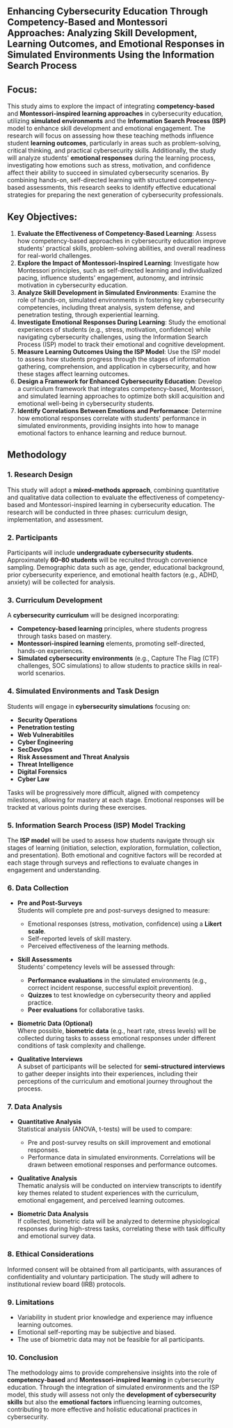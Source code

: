## Enhancing Cybersecurity Education Through Competency-Based and Montessori Approaches: Analyzing Skill Development, Learning Outcomes, and Emotional Responses in Simulated Environments Using the Information Search Process

## **Focus**:
This study aims to explore the impact of integrating **competency-based** and **Montessori-inspired learning approaches** in cybersecurity education, utilizing **simulated environments** and the **Information Search Process (ISP)** model to enhance skill development and emotional engagement. The research will focus on assessing how these teaching methods influence student **learning outcomes**, particularly in areas such as problem-solving, critical thinking, and practical cybersecurity skills. Additionally, the study will analyze students' **emotional responses** during the learning process, investigating how emotions such as stress, motivation, and confidence affect their ability to succeed in simulated cybersecurity scenarios. By combining hands-on, self-directed learning with structured competency-based assessments, this research seeks to identify effective educational strategies for preparing the next generation of cybersecurity professionals.

## Key Objectives:

1. **Evaluate the Effectiveness of Competency-Based Learning**: Assess how competency-based approaches in cybersecurity education improve students' practical skills, problem-solving abilities, and overall readiness for real-world challenges.
2. **Explore the Impact of Montessori-Inspired Learning**: Investigate how Montessori principles, such as self-directed learning and individualized pacing, influence students' engagement, autonomy, and intrinsic motivation in cybersecurity education.
3. **Analyze Skill Development in Simulated Environments**: Examine the role of hands-on, simulated environments in fostering key cybersecurity competencies, including threat analysis, system defense, and penetration testing, through experiential learning.
4. **Investigate Emotional Responses During Learning**: Study the emotional experiences of students (e.g., stress, motivation, confidence) while navigating cybersecurity challenges, using the Information Search Process (ISP) model to track their emotional and cognitive development.
5. **Measure Learning Outcomes Using the ISP Model**: Use the ISP model to assess how students progress through the stages of information gathering, comprehension, and application in cybersecurity, and how these stages affect learning outcomes.
6. **Design a Framework for Enhanced Cybersecurity Education**: Develop a curriculum framework that integrates competency-based, Montessori, and simulated learning approaches to optimize both skill acquisition and emotional well-being in cybersecurity students. 
7. **Identify Correlations Between Emotions and Performance**: Determine how emotional responses correlate with students' performance in simulated environments, providing insights into how to manage emotional factors to enhance learning and reduce burnout.

## **Methodology**

### 1. **Research Design**
This study will adopt a **mixed-methods approach**, combining quantitative and qualitative data collection to evaluate the effectiveness of competency-based and Montessori-inspired learning in cybersecurity education. The research will be conducted in three phases: curriculum design, implementation, and assessment.

### 2. **Participants**
Participants will include **undergraduate cybersecurity students**. Approximately **60–80 students** will be recruited through convenience sampling. Demographic data such as age, gender, educational background, prior cybersecurity experience, and emotional health factors (e.g., ADHD, anxiety) will be collected for analysis.

### 3. **Curriculum Development**
A **cybersecurity curriculum** will be designed incorporating:
- **Competency-based learning** principles, where students progress through tasks based on mastery.
- **Montessori-inspired learning** elements, promoting self-directed, hands-on experiences.
- **Simulated cybersecurity environments** (e.g., Capture The Flag (CTF) challenges, SOC simulations) to allow students to practice skills in real-world scenarios.

### 4. **Simulated Environments and Task Design**
Students will engage in **cybersecurity simulations** focusing on:
- **Security Operations**
- **Penetration testing**
- **Web Vulnerabitiles**
- **Cyber Engineering**
- **SecDevOps**
- **Risk Assessment and Threat Analysis**
- **Threat Intelligence**
- **Digital Forensics**
- **Cyber Law**

Tasks will be progressively more difficult, aligned with competency milestones, allowing for mastery at each stage. Emotional responses will be tracked at various points during these exercises.

### 5. **Information Search Process (ISP) Model Tracking**
The **ISP model** will be used to assess how students navigate through six stages of learning (initiation, selection, exploration, formulation, collection, and presentation). Both emotional and cognitive factors will be recorded at each stage through surveys and reflections to evaluate changes in engagement and understanding.

### 6. **Data Collection**

- **Pre and Post-Surveys**  
   Students will complete pre and post-surveys designed to measure:
   - Emotional responses (stress, motivation, confidence) using a **Likert scale**.
   - Self-reported levels of skill mastery.
   - Perceived effectiveness of the learning methods.

- **Skill Assessments**  
   Students’ competency levels will be assessed through:
   - **Performance evaluations** in the simulated environments (e.g., correct incident response, successful exploit prevention).
   - **Quizzes** to test knowledge on cybersecurity theory and applied practice.
   - **Peer evaluations** for collaborative tasks.

- **Biometric Data (Optional)**  
   Where possible, **biometric data** (e.g., heart rate, stress levels) will be collected during tasks to assess emotional responses under different conditions of task complexity and challenge.

- **Qualitative Interviews**  
   A subset of participants will be selected for **semi-structured interviews** to gather deeper insights into their experiences, including their perceptions of the curriculum and emotional journey throughout the process.

### 7. **Data Analysis**
- **Quantitative Analysis**  
   Statistical analysis (ANOVA, t-tests) will be used to compare:
   - Pre and post-survey results on skill improvement and emotional responses.
   - Performance data in simulated environments.
   Correlations will be drawn between emotional responses and performance outcomes.
  
- **Qualitative Analysis**  
   Thematic analysis will be conducted on interview transcripts to identify key themes related to student experiences with the curriculum, emotional engagement, and perceived learning outcomes.

- **Biometric Data Analysis**  
   If collected, biometric data will be analyzed to determine physiological responses during high-stress tasks, correlating these with task difficulty and emotional survey data.

### 8. **Ethical Considerations**
Informed consent will be obtained from all participants, with assurances of confidentiality and voluntary participation. The study will adhere to institutional review board (IRB) protocols.

### 9. **Limitations**
- Variability in student prior knowledge and experience may influence learning outcomes.
- Emotional self-reporting may be subjective and biased.
- The use of biometric data may not be feasible for all participants.

### 10. **Conclusion**
The methodology aims to provide comprehensive insights into the role of **competency-based** and **Montessori-inspired learning** in cybersecurity education. Through the integration of simulated environments and the ISP model, this study will assess not only the **development of cybersecurity skills** but also the **emotional factors** influencing learning outcomes, contributing to more effective and holistic educational practices in cybersecurity.


